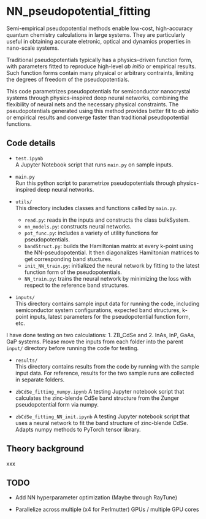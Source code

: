 # NN_pseudopotential_fitting
Semi-empirical pseudopotential methods enable low-cost, high-accuracy quantum chemistry calculations in large systems. They are particularly useful in obtaining accurate eletronic, optical and dynamics properties in nano-scale systems.   

Traditional pseudopotentials typically has a physics-driven function form, with parameters fitted to reproduce high-level *ab initio* or empirical results. Such function forms contain many physical or arbitrary contraints, limiting the degrees of freedom of the pseudopotentials. 

This code parametrizes pseudopotentials for semiconductor nanocrystal systems through physics-inspired deep neural networks, combining the flexibility of neural nets and the necessary physical constraints. The pseudopotentials generated using this method provides better fit to *ab initio* or empirical results and converge faster than traditional pseudopotential functions. 

## Code details

- ``test.ipynb``  
A Jupyter Notebook script that runs ``main.py`` on sample inputs. 

- ``main.py``  
Run this python script to parametrize pseudopotentials through physics-inspired deep neural networks. 

- ``utils/``  
This directory includes classes and functions called by ``main.py``. 
    - ``read.py``: reads in the inputs and constructs the class bulkSystem. 
    - ``nn_models.py``: constructs neural networks. 
    - ``pot_func.py``: includes a variety of utility functions for pseudopotentials. 
    - ``bandStruct.py``: builds the Hamiltonian matrix at every k-point using the NN-pseudopotential. It then diagonalizes Hamiltonian matrices to get corresponding band stuctures. 
    - ``init_NN_train.py``: initialized the neural network by fitting to the latest function form of the pseudopotentials. 
    - ``NN_train.py``: trains the neural network by minimizing the loss with respect to the reference band structures. 

- ``inputs/``  
This directory contains sample input data for running the code, including semiconductor system configurations, expected band structures, k-point inputs, latest parameters for the pseudopotential function form, etc.   

I have done testing on two calculations: 1. ZB_CdSe and 2. InAs, InP, GaAs, GaP systems. Please move the inputs from each folder into the parent ``input/`` directory before running the code for testing. 

- ``results/``  
This directory contains results from the code by running with the sample input data. For reference, results for the two sample runs are collected in separate folders. 

- ``zbCdSe_fitting_numpy.ipynb``
A testing Jupyter notebook script that calculates the zinc-blende CdSe band structure from the Zunger pseudopotential form via numpy. 

- ``zbCdSe_fitting_NN_init.ipynb``
A testing Jupyter notebook script that uses a neural network to fit the band structure of zinc-blende CdSe. Adapts numpy methods to PyTorch tensor library. 

## Theory background

xxx

## TODO

- Add NN hyperparameter optimization (Maybe through RayTune)

- Parallelize across multiple (x4 for Perlmutter) GPUs / multiple GPU cores